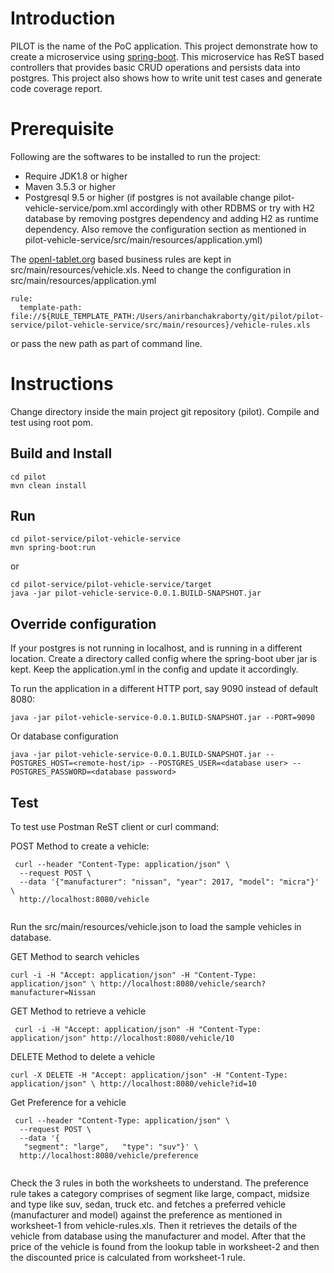 # Introduction
PILOT is the name of the PoC application. This project demonstrate how to create a microservice using [spring-boot](https://projects.spring.io/spring-boot/). This microservice has ReST based controllers that provides basic CRUD operations and persists data into postgres. This project also shows how to write unit test cases and generate code coverage report.

# Prerequisite
Following are the softwares to be installed to run the project:
* Require JDK1.8 or higher
* Maven 3.5.3 or higher
* Postgresql 9.5 or higher (if postgres is not available change pilot-vehicle-service/pom.xml accordingly with other RDBMS or try with H2 database by removing postgres dependency and adding H2 as runtime dependency. Also remove the configuration section as mentioned in pilot-vehicle-service/src/main/resources/application.yml)

The [openl-tablet.org](openl-tablet.org) based business rules are kept in src/main/resources/vehicle.xls. Need to change the configuration in src/main/resources/application.yml

```
rule:
  template-path: file://${RULE_TEMPLATE_PATH:/Users/anirbanchakraborty/git/pilot/pilot-service/pilot-vehicle-service/src/main/resources}/vehicle-rules.xls
```

or pass the new path as part of command line.

# Instructions

Change directory inside the main project git repository (pilot). Compile and test using root pom.


## Build and Install
```
cd pilot
mvn clean install
```

## Run
```
cd pilot-service/pilot-vehicle-service
mvn spring-boot:run
```

or

```
cd pilot-service/pilot-vehicle-service/target
java -jar pilot-vehicle-service-0.0.1.BUILD-SNAPSHOT.jar
```

## Override configuration
If your postgres is not running in localhost, and is running in a different location. Create a directory called config where the spring-boot uber jar is kept. Keep the application.yml in the config and update it accordingly.


To run the application in a different HTTP port, say 9090 instead of default 8080:

``` 
java -jar pilot-vehicle-service-0.0.1.BUILD-SNAPSHOT.jar --PORT=9090
```

Or database configuration
``` 
java -jar pilot-vehicle-service-0.0.1.BUILD-SNAPSHOT.jar --POSTGRES_HOST=<remote-host/ip> --POSTGRES_USER=<database user> --POSTGRES_PASSWORD=<database password>
```

## Test
To test use Postman ReST client or curl command:


POST Method to create a vehicle:

```
 curl --header "Content-Type: application/json" \
  --request POST \
  --data '{"manufacturer": "nissan", "year": 2017, "model": "micra"}' \
  http://localhost:8080/vehicle
 
```
Run the src/main/resources/vehicle.json to load the sample vehicles in database.

GET Method to search vehicles

```
curl -i -H "Accept: application/json" -H "Content-Type: application/json" \ http://localhost:8080/vehicle/search?manufacturer=Nissan
```

GET Method to retrieve a vehicle

```
 curl -i -H "Accept: application/json" -H "Content-Type: application/json" http://localhost:8080/vehicle/10
```

DELETE Method to delete a vehicle

```
curl -X DELETE -H "Accept: application/json" -H "Content-Type: application/json" \ http://localhost:8080/vehicle?id=10

```

Get Preference for a vehicle

```
 curl --header "Content-Type: application/json" \
  --request POST \
  --data '{
   "segment": "large",   "type": "suv"}' \
  http://localhost:8080/vehicle/preference
 
```
Check the 3 rules in both the worksheets to understand. The preference rule takes a category comprises of segment like large, compact, midsize and type like suv, sedan, truck etc. and fetches a preferred vehicle (manufacturer and model) against the preference as mentioned in worksheet-1 from vehicle-rules.xls. Then it retrieves the details of the vehicle from database using the manufacturer and model. After that the price of the vehicle is found from the lookup table in worksheet-2 and then the discounted price is calculated from worksheet-1 rule.





